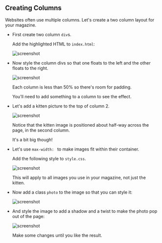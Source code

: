 ## Creating Columns

Websites often use multiple columns. Let's create a two column layout for your magazine.

+ First create two column `div`s.

	Add the highlighted HTML to `index.html`:

	![screenshot](images/magazine-columns.png)

+ Now style the column divs so that one floats to the left and the other floats to the right.

	![screenshot](images/magazine-columns-style.png)

	Each column is less than 50% so there's room for padding.

	You'll need to add something to a column to see the effect.

+ Let's add a kitten picture to the top of column 2.

	![screenshot](images/magazine-kitten.png)

	Notice that the kitten image is positioned about half-way across the page, in the second column.

	It's a bit big though!

+ Let's use `max-width: ` to make images fit within their container.

	Add the following style to `style.css`.

	![screenshot](images/magazine-img-width.png)

	This will apply to all images you use in your magazine, not just the kitten.

+ Now add a class `photo` to the image so that you can style it:

	![screenshot](images/magazine-photo.png)

+ And style the image to add a shadow and a twist to make the photo pop out of the page:

	![screenshot](images/magazine-photo-style.png)

	Make some changes until you like the result.


